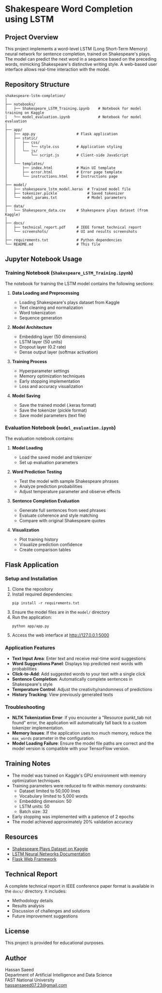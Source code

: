 # Shakespeare Word Completion using LSTM
## Project Overview

This project implements a word-level LSTM (Long Short-Term Memory) neural network for sentence completion, trained on Shakespeare's plays. The model can predict the next word in a sequence based on the preceding words, mimicking Shakespeare's distinctive writing style. A web-based user interface allows real-time interaction with the model.

## Repository Structure

```
shakespeare-lstm-completion/
│
├── notebooks/
│   ├── Shakespeare_LSTM_Training.ipynb    # Notebook for model training on Kaggle
│   └── model_evaluation.ipynb             # Notebook for model evaluation
│
├── app/
│   ├── app.py                   # Flask application 
│   ├── static/
│   │   ├── css/
│   │   │   └── style.css        # Application styling
│   │   └── js/
│   │       └── script.js        # Client-side JavaScript
│   │
│   └── templates/
│       ├── index.html           # Main UI template
│       ├── error.html           # Error page template
│       └── instructions.html    # Instructions page
│
├── model/
│   ├── shakespeare_lstm_model.keras  # Trained model file
│   ├── tokenizer.pickle              # Saved tokenizer
│   └── model_params.txt              # Model parameters
│
├── data/
│   └── Shakespeare_data.csv     # Shakespeare plays dataset (from Kaggle)
│
├── docs/
│   ├── technical_report.pdf     # IEEE format technical report
│   └── screenshots/             # UI and results screenshots
│
├── requirements.txt             # Python dependencies
└── README.md                    # This file
```

## Jupyter Notebook Usage

### Training Notebook (`Shakespeare_LSTM_Training.ipynb`)

The notebook for training the LSTM model contains the following sections:

1. **Data Loading and Preprocessing**
   - Loading Shakespeare's plays dataset from Kaggle
   - Text cleaning and normalization
   - Word tokenization
   - Sequence generation

2. **Model Architecture**
   - Embedding layer (50 dimensions)
   - LSTM layer (50 units)
   - Dropout layer (0.2 rate)
   - Dense output layer (softmax activation)

3. **Training Process**
   - Hyperparameter settings
   - Memory optimization techniques
   - Early stopping implementation
   - Loss and accuracy visualization

4. **Model Saving**
   - Save the trained model (.keras format)
   - Save the tokenizer (pickle format)
   - Save model parameters (text file)

### Evaluation Notebook (`model_evaluation.ipynb`)

The evaluation notebook contains:

1. **Model Loading**
   - Load the saved model and tokenizer
   - Set up evaluation parameters

2. **Word Prediction Testing**
   - Test the model with sample Shakespeare phrases
   - Analyze prediction probabilities
   - Adjust temperature parameter and observe effects

3. **Sentence Completion Evaluation**
   - Generate full sentences from seed phrases
   - Evaluate coherence and style matching
   - Compare with original Shakespeare quotes

4. **Visualization**
   - Plot training history
   - Visualize prediction confidence
   - Create comparison tables

## Flask Application

### Setup and Installation

1. Clone the repository
2. Install required dependencies:
   ```
   pip install -r requirements.txt
   ```
3. Ensure the model files are in the `model/` directory
4. Run the application:
   ```
   python app/app.py
   ```
5. Access the web interface at http://127.0.0.1:5000

### Application Features

- **Text Input Area**: Enter text and receive real-time word suggestions
- **Word Suggestions Panel**: Displays top predicted next words with probabilities
- **Click-to-Add**: Add suggested words to your text with a single click
- **Sentence Completion**: Automatically complete sentences in Shakespeare's style
- **Temperature Control**: Adjust the creativity/randomness of predictions
- **History Tracking**: View previously generated texts

### Troubleshooting

- **NLTK Tokenization Error**: If you encounter a "Resource punkt_tab not found" error, the application will automatically fall back to a custom tokenizer implementation.
- **Memory Issues**: If the application uses too much memory, reduce the `max_words` parameter in the configuration.
- **Model Loading Failure**: Ensure the model file paths are correct and the model version is compatible with your TensorFlow version.

## Training Notes

- The model was trained on Kaggle's GPU environment with memory optimization techniques
- Training parameters were reduced to fit within memory constraints:
  - Dataset limited to 50,000 lines
  - Vocabulary limited to 5,000 words
  - Embedding dimension: 50
  - LSTM units: 50
  - Batch size: 32
- Early stopping was implemented with a patience of 2 epochs
- The model achieved approximately 20% validation accuracy

## Resources

- [Shakespeare Plays Dataset on Kaggle](https://www.kaggle.com/datasets/kingburrito666/shakespeare-plays)
- [LSTM Neural Networks Documentation](https://www.tensorflow.org/api_docs/python/tf/keras/layers/LSTM)
- [Flask Web Framework](https://flask.palletsprojects.com/)

## Technical Report

A complete technical report in IEEE conference paper format is available in the `docs/` directory. It includes:
- Methodology details
- Results analysis
- Discussion of challenges and solutions
- Future improvement suggestions

## License

This project is provided for educational purposes.

## Author

Hassan Saeed  
Department of Artificial Intelligence and Data Science  
FAST National University  
hassansaeed07.23@gmail.com
